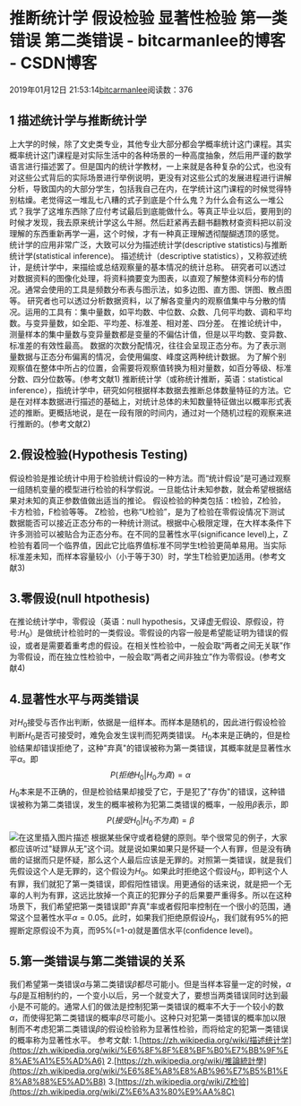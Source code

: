 
# 推断统计学 假设检验 显著性检验 第一类错误 第二类错误 - bitcarmanlee的博客 - CSDN博客


2019年01月12日 21:53:14[bitcarmanlee](https://me.csdn.net/bitcarmanlee)阅读数：376



## 1 描述统计学与推断统计学
上大学的时候，除了文史类专业，其他专业大部分都会学概率统计这门课程。其实概率统计这门课程是对实际生活中的各种场景的一种高度抽象，然后用严谨的数学语言进行描述罢了。但是国内的统计学教材，一上来就是各种复杂的公式，也没有对这些公式背后的实际场景进行举例说明，更没有对这些公式的发展进程进行讲解分析，导致国内的大部分学生，包括我自己在内，在学统计这门课程的时候觉得特别枯燥。老觉得这一堆乱七八糟的式子到底是个什么鬼？为什么会有这么一堆公式？我学了这堆东西除了应付考试最后到底能做什么。等真正毕业以后，要用到的时候才发现，我去原来统计学这么牛掰。然后赶紧再去翻书翻教材查资料把以前没理解的东西重新再学一遍，这个时候，才有一种真正理解透彻醍醐透顶的感觉。
统计学的应用非常广泛，大致可以分为描述统计学(descriptive statistics)与推断统计学(statistical inference)。
描述统计（descriptive statistics），又称叙述统计，是统计学中，来描绘或总结观察量的基本情况的统计总称。
研究者可以透过对数据资料的图像化处理，将资料摘要变为图表，以直观了解整体资料分布的情况。通常会使用的工具是频数分布表与图示法，如多边图、直方图、饼图、散点图等。
研究者也可以透过分析数据资料，以了解各变量内的观察值集中与分散的情况。运用的工具有：集中量数，如平均数、中位数、众数、几何平均数、调和平均数。与变异量数，如全距、平均差、标准差、相对差、四分差。
在推论统计中，测量样本的集中量数与变异量数都是变量的不偏估计值，但是以平均数、变异数、标准差的有效性最高。
数据的次数分配情况，往往会呈现正态分布。为了表示测量数据与正态分布偏离的情况，会使用偏度、峰度这两种统计数据。
为了解个别观察值在整体中所占的位置，会需要将观察值转换为相对量数，如百分等级、标准分数、四分位数等。(参考文献1)
推断统计学（或称统计推断，英语：statistical inference），指统计学中，研究如何根据样本数据去推断总体数量特征的方法。它是在对样本数据进行描述的基础上，对统计总体的未知数量特征做出以概率形式表述的推断。更概括地说，是在一段有限的时间内，通过对一个随机过程的观察来进行推断的。(参考文献2)
## 2.假设检验(Hypothesis Testing)
假设检验是推论统计中用于检验统计假设的一种方法。﻿而“统计假设”是可通过观察一组随机变量的模型进行检验的科学假说。一旦能估计未知参数，就会希望根据结果对未知的真正参数值做出适当的推论。
假设检验的种类包括：t检验，Z检验，卡方检验，F检验等等。
Z检验，也称“U检验”，是为了检验在零假设情况下测试数据能否可以接近正态分布的一种统计测试。根据中心极限定理，在大样本条件下许多测验可以被贴合为正态分布。在不同的显著性水平(significance level)上，Z检验有着同一个临界值，因此它比临界值标准不同学生t检验更简单易用。当实际标准差未知，而样本容量较小（小于等于30）时，学生T检验更加适用。(参考文献3)
## 3.零假设(null htpothesis)
在推论统计学中，零假设（英语：null hypothesis，又译虚无假设、原假设，符号:$H_0$）是做统计检验时的一类假设。零假设的内容一般是希望能证明为错误的假设，或者是需要着重考虑的假设。在相关性检验中，一般会取“两者之间无关联”作为零假设，而在独立性检验中，一般会取“两者之间非独立”作为零假设。(参考文献4)
## 4.显著性水平与两类错误
对$H_0$接受与否作出判断，依据是一组样本。而样本是随机的，因此进行假设检验判断$H_0$是否可接受时，难免会发生误判而犯两类错误。
$H_0$本来是正确的，但是检验结果却错误拒绝了，这种"弃真"的错误被称为第一类错误，其概率就是显著性水平$\alpha$。即
$$
P(拒绝H_0 | H_0为真) = \alpha
$$
$H_0$本来是不正确的，但是检验结果却接受了它，于是犯了"存伪"的错误，这种错误被称为第二类错误，发生的概率被称为犯第二类错误的概率，一般用$\beta$表示，即
$$
P(接受H_0 | H_0不为真)= \beta
$$
![在这里插入图片描述](https://img-blog.csdnimg.cn/20190113152940369.png?x-oss-process=image/watermark,type_ZmFuZ3poZW5naGVpdGk,shadow_10,text_aHR0cHM6Ly9ibG9nLmNzZG4ubmV0L2JpdGNhcm1hbmxlZQ==,size_16,color_FFFFFF,t_70)
根据某些保守或者稳健的原则。举个很常见的例子，大家都应该听过"疑罪从无"这个词。就是说如果如果只是怀疑一个人有罪，但是没有确凿的证据而只是怀疑，那么这个人最后应该是无罪的。对照第一类错误，就是我们先假设这个人是无罪的，这个假设为$H_0$。如果此时拒绝这个假设$H_0$，即判这个人有罪，我们就犯了第一类错误，即假阳性错误。用更通俗的话来说，就是把一个无辜的人判为有罪，这远比放掉一个真正的犯罪分子的后果要严重得多。所以在这种场景下，我们希望把第一类错误即"弃真"率或者假阳率控制在一个很小的范围，通常这个显著性水平$\alpha=0.05$。此时，如果我们拒绝原假设$H_0$，我们就有95%的把握断定原假设不为真，而95%(=1-$\alpha$)就是置信水平(confidence level)。
## 5.第一类错误与第二类错误的关系
我们希望第一类错误$\alpha$与第二类错误$\beta$都尽可能小。但是当样本容量一定的时候，$\alpha$与$\beta$是互相制约的，一个变小以后，另一个就变大了，要想当两类错误同时达到最小是不可能的。通常人们的做法是控制犯第一类错误的概率不大于一个较小的数$\alpha$，而使得犯第二类错误的概率$\beta$尽可能小。这种只对犯第一类错误的概率加以限制而不考虑犯第二类错误$\beta$的假设检验称为显著性检验，而将给定的犯第一类错误的概率称为显著性水平。
参考文献:
1.[https://zh.wikipedia.org/wiki/描述统计学](https://zh.wikipedia.org/wiki/%E6%8F%8F%E8%BF%B0%E7%BB%9F%E8%AE%A1%E5%AD%A6)
2.[https://zh.wikipedia.org/wiki/推論統計學](https://zh.wikipedia.org/wiki/%E6%8E%A8%E8%AB%96%E7%B5%B1%E8%A8%88%E5%AD%B8)
3.[https://zh.wikipedia.org/wiki/Z检验](https://zh.wikipedia.org/wiki/Z%E6%A3%80%E9%AA%8C)

